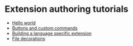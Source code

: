 # Extension authoring tutorials

- [Hello world](hello_world.md)
- [Buttons and custom commands](button_custom_commands.md)
- [Building a language specific extension](lang_specific_extension_tutorial.md)
- [File decorations](file_decorations.md)
